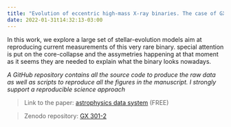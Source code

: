 ```yaml
---
title: "Evolution of eccentric high-mass X-ray binaries. The case of GX 301-2"
date: 2022-01-31t14:32:13-03:00
---
```



In this work, we explore a large set of stellar-evolution models aim at
reproducing current measurements of this very rare binary. special attention is put on the
core-collapse and the assymetries happening at that moment as it seems they are needed to explain
what the binary looks nowadays.

*A GitHub repository contains all the source code to produce the raw data as well as scripts to
reproduce all the figures in the manuscript. I strongly support a reproducible science approach*

> Link to the paper: [astrophysics data system](https://ui.adsabs.harvard.edu/abs/2022arxiv221211881s/abstract) (FREE)

> Zenodo repository: [GX 301-2](https://zenodo.org/record/7261481)

